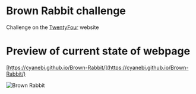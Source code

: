 # Brown Rabbit challenge

Challenge on the [TwentyFour](https://twentyfour.dk) website

# Preview of current state of webpage
[https://cyanebi.github.io/Brown-Rabbit/](https://cyanebi.github.io/Brown-Rabbit/)

![Brown Rabbit](https://github.com/user-attachments/assets/18eafc4b-8910-4325-bb85-7b613a96579c)
